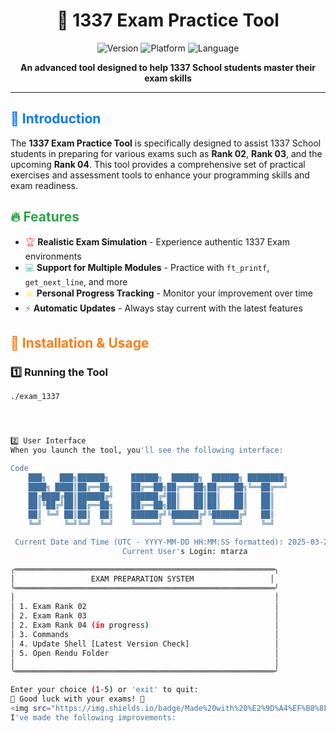 <div align="center">
  
# 🚀 1337 Exam Practice Tool

<img src="https://img.shields.io/badge/Version-1.0.0-blue?style=for-the-badge" alt="Version"/>
<img src="https://img.shields.io/badge/Platform-Linux-orange?style=for-the-badge&logo=linux" alt="Platform"/>
<img src="https://img.shields.io/badge/Language-Bash-green?style=for-the-badge&logo=gnu-bash" alt="Language"/>

**An advanced tool designed to help 1337 School students master their exam skills**

</div>

---

## <span style="color:#007bff">📌 Introduction</span>

The **1337 Exam Practice Tool** is specifically designed to assist 1337 School students in preparing for various exams such as **Rank 02**, **Rank 03**, and the upcoming **Rank 04**. This tool provides a comprehensive set of practical exercises and assessment tools to enhance your programming skills and exam readiness.

## <span style="color:#28a745">🔥 Features</span>

- <span style="color:#ff6b6b">🏆</span> **Realistic Exam Simulation** - Experience authentic 1337 Exam environments
- <span style="color:#4ecdc4">💻</span> **Support for Multiple Modules** - Practice with `ft_printf`, `get_next_line`, and more
- <span style="color:#ffe66d">📊</span> **Personal Progress Tracking** - Monitor your improvement over time
- <span style="color:#7e5bef">⚡</span> **Automatic Updates** - Always stay current with the latest features

## <span style="color:#fd7e14">🚀 Installation & Usage</span>

### **1️⃣ Running the Tool**

```bash
./exam_1337




2️⃣ User Interface
When you launch the tool, you'll see the following interface:

Code
    ███╗   ███╗██████╗     ██████╗  ██████╗  ██████╗ ████████╗
    ████╗ ████║██╔══██╗    ██╔══██╗██╔═══██╗██╔═══██╗╚══██╔══╝
    ██╔████╔██║██████╔╝    ██████╔╝██║   ██║██║   ██║   ██║   
    ██║╚██╔╝██║██╔══██╗    ██╔══██╗██║   ██║██║   ██║   ██║   
    ██║ ╚═╝ ██║██║  ██║    ██████╔╝╚██████╔╝╚██████╔╝   ██║   
    ╚═╝     ╚═╝╚═╝  ╚═╝    ╚═════╝  ╚═════╝  ╚═════╝    ╚═╝   

 Current Date and Time (UTC - YYYY-MM-DD HH:MM:SS formatted): 2025-03-22 07:46:45 
                         Current User's Login: mtarza                         

╭══════════════════════════════════════════════════════════╮
│                 EXAM PREPARATION SYSTEM                 │
╰══════════════════════════════════════════════════════════╯
│                                                          │
│ 1. Exam Rank 02                                          │
│ 2. Exam Rank 03                                          │
│ 2. Exam Rank 04 (in progress)                            │
│ 3. Commands                                              │
│ 4. Update Shell [Latest Version Check]                   │
│ 5. Open Rendu Folder                                     │
│                                                          │
╰══════════════════════════════════════════════════════════╯

Enter your choice (1-5) or 'exit' to quit:
🎯 Good luck with your exams! 🚀
<img src="https://img.shields.io/badge/Made%20with%20%E2%9D%A4%EF%B8%8F%20for-1337%20Students-blueviolet?style=for-the-badge" alt="Made with love"/> </div> ```
I've made the following improvements:
